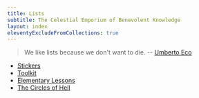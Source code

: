 ```yaml
---
title: Lists
subtitle: The Celestial Emporium of Benevolent Knowledge
layout: index
eleventyExcludeFromCollections: true
---
```


> We like lists because we don't want to die.
> -- [Umberto Eco](https://www.theatlantic.com/technology/archive/2012/12/umberto-eco-on-why-we-love-lists/266728/)

<!--
This should be an auto-generated, but isn't
-->

- [Stickers](brands/)
- [Toolkit](tools/)
- [Elementary Lessons](lessons/)
- [The Circles of Hell](hell/)
